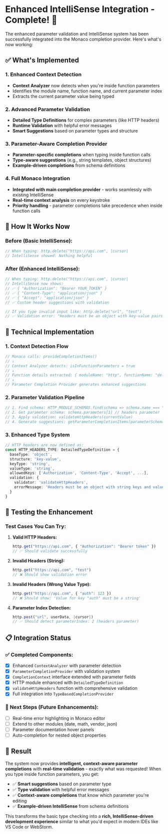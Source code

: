 # Enhanced IntelliSense Integration - Complete! 🎉

The enhanced parameter validation and IntelliSense system has been successfully integrated into the Monaco completion provider. Here's what's now working:

## ✅ What's Implemented

### 1. **Enhanced Context Detection**
- **Context Analyzer** now detects when you're inside function parameters
- Identifies the module name, function name, and current parameter index
- Extracts the current parameter value being typed

### 2. **Advanced Parameter Validation**
- **Detailed Type Definitions** for complex parameters (like HTTP headers)
- **Runtime Validation** with helpful error messages
- **Smart Suggestions** based on parameter types and structure

### 3. **Parameter-Aware Completion Provider**
- **Parameter-specific completions** when typing inside function calls
- **Type-aware suggestions** (e.g., string templates, object structures)
- **Example-driven completions** from schema definitions

### 4. **Full Monaco Integration**
- **Integrated with main completion provider** - works seamlessly with existing IntelliSense
- **Real-time context analysis** on every keystroke
- **Priority handling** - parameter completions take precedence when inside function calls

## 🎯 How It Works Now

### **Before (Basic IntelliSense):**
```typescript
// When typing: http.delete("https://api.com", |cursor|
// IntelliSense showed: Nothing helpful
```

### **After (Enhanced IntelliSense):**
```typescript
// When typing: http.delete("https://api.com", |cursor|
// IntelliSense now shows:
// ✅ { "Authorization": "Bearer YOUR_TOKEN" }
// ✅ { "Content-Type": "application/json" }  
// ✅ { "Accept": "application/json" }
// ✅ Custom header suggestions with validation

// If you type invalid input like: http.delete("url", "test")
// ✅ Validation error: "Headers must be an object with key-value pairs"
```

## 🔧 Technical Implementation

### **1. Context Detection Flow**
```typescript
// Monaco calls: provideCompletionItems()
// ↓
// Context Analyzer detects: isInFunctionParameters = true
// ↓  
// Function details extracted: { moduleName: "http", functionName: "delete", parameterIndex: 1 }
// ↓
// Parameter Completion Provider generates enhanced suggestions
```

### **2. Parameter Validation Pipeline**
```typescript
// 1. Find schema: HTTP_MODULE_SCHEMAS.find(schema => schema.name === "delete")
// 2. Get parameter schema: schema.parameters[1] // headers parameter
// 3. Apply validation: validateHttpHeaders(currentValue)
// 4. Generate suggestions: getParameterCompletionItems(parameterSchema)
```

### **3. Enhanced Type System**
```typescript
// HTTP headers are now defined as:
const HTTP_HEADERS_TYPE: DetailedTypeDefinition = {
  baseType: 'object',
  structure: 'key-value',
  keyType: 'string',
  valueType: 'string',
  allowedKeys: ['Authorization', 'Content-Type', 'Accept', ...],
  validation: {
    validator: 'validateHttpHeaders',
    errorMessage: 'Headers must be an object with string keys and values'
  }
}
```

## 🚀 Testing the Enhancement

### **Test Cases You Can Try:**

1. **Valid HTTP Headers:**
   ```typescript
   http.get("https://api.com", { "Authorization": "Bearer token" })
   // ✅ Should validate successfully
   ```

2. **Invalid Headers (String):**
   ```typescript
   http.get("https://api.com", "test")
   // ❌ Should show validation error
   ```

3. **Invalid Headers (Wrong Value Type):**
   ```typescript
   http.get("https://api.com", { "auth": 123 })
   // ❌ Should show: 'Value for key "auth" must be a string'
   ```

4. **Parameter Index Detection:**
   ```typescript
   http.post("url", userData, |cursor|)
   // ✅ Should detect parameterIndex: 2 (headers parameter)
   ```

## 📋 Integration Status

### ✅ **Completed Components:**
- [x] Enhanced `ContextAnalyzer` with parameter detection
- [x] `ParameterCompletionProvider` with validation system
- [x] `CompletionContext` interface extended with parameter fields
- [x] HTTP module enhanced with `DetailedTypeDefinition`
- [x] `validateHttpHeaders` function with comprehensive validation
- [x] Full integration into `TypeBasedCompletionProvider`

### 🔄 **Next Steps (Future Enhancements):**
- [ ] Real-time error highlighting in Monaco editor
- [ ] Extend to other modules (date, math, vendor, json)
- [ ] Parameter documentation hover panels
- [ ] Auto-completion for nested object properties

## 🎉 Result

The system now provides **intelligent, context-aware parameter completions** with **real-time validation** - exactly what was requested! When you type inside function parameters, you get:

- ✅ **Smart suggestions** based on parameter type
- ✅ **Type validation** with helpful error messages  
- ✅ **Context-aware completions** that know which parameter you're editing
- ✅ **Example-driven IntelliSense** from schema definitions

This transforms the basic type checking into a **rich, IntelliSense-driven development experience** similar to what you'd expect in modern IDEs like VS Code or WebStorm.